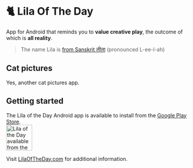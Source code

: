 # 🐈 Lila Of The Day  

App for Android that reminds you to __value creative play__, the outcome of which is __all reality__.  

> The name Lila is [from Sanskrit लीला](https://en.wikipedia.org/wiki/Lila_(Hinduism)) (pronounced L-ee-l-ah)  

## Cat pictures  

Yes, another cat pictures app.  

## Getting started  

The Lila of the Day Android app is available to install from the [Google Play Store](https://play.google.com/store/apps/details?id=com.lilaoftheday.lilaoftheday).  
<a href="https://play.google.com/store/apps/details?id=com.lilaoftheday.lilaoftheday" alt="Lila of the day available from the Google Play Store"><img class="card-img-top card-img-dark" src="http://www.lilaoftheday.com/assets/common/img/en_badge_web_generic.png" alt="Lila of the Day available from the Google Play Store" height="70" /></a>  

Visit [LilaOfTheDay.com](http://www.lilaoftheday.com) for additional information.  
